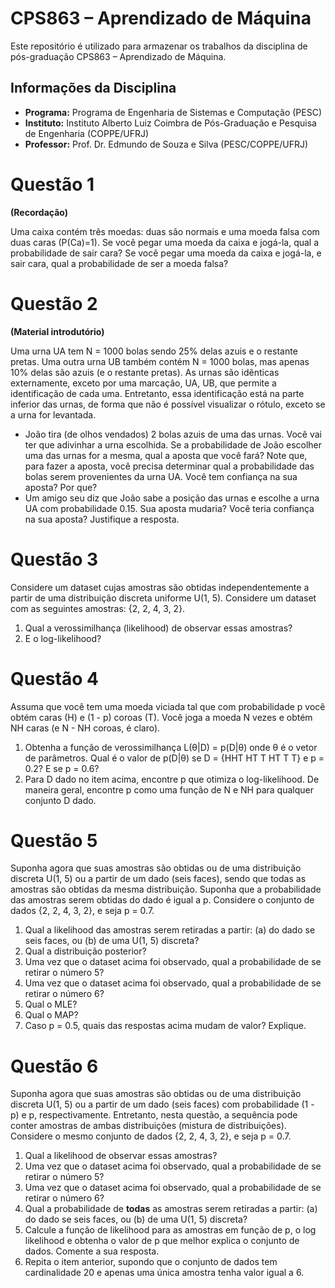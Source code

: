 # CPS863 – Aprendizado de Máquina

Este repositório é utilizado para armazenar os trabalhos da disciplina de pós-graduação CPS863 – Aprendizado de Máquina.

## Informações da Disciplina

- **Programa:** Programa de Engenharia de Sistemas e Computação (PESC)
- **Instituto:** Instituto Alberto Luiz Coimbra de Pós-Graduação e Pesquisa de Engenharia (COPPE/UFRJ)
- **Professor:** Prof. Dr. Edmundo de Souza e Silva (PESC/COPPE/UFRJ)

# Questão 1
**(Recordação)**

Uma caixa contém três moedas: duas são normais e uma moeda falsa com duas caras (P(Ca)=1). Se você pegar uma moeda da caixa e jogá-la, qual a probabilidade de sair cara? Se você pegar uma moeda da caixa e jogá-la, e sair cara, qual a probabilidade de ser a moeda falsa?

# Questão 2
**(Material introdutório)**

Uma urna UA tem N = 1000 bolas sendo 25% delas azuis e o restante pretas. Uma outra urna UB também contém N = 1000 bolas, mas apenas 10% delas são azuis (e o restante pretas). As urnas são idênticas externamente, exceto por uma marcação, UA, UB, que permite a identificação de cada uma. Entretanto, essa identificação está na parte inferior das urnas, de forma que não é possível visualizar o rótulo, exceto se a urna for levantada.

- João tira (de olhos vendados) 2 bolas azuis de uma das urnas. Você vai ter que adivinhar a urna escolhida. Se a probabilidade de João escolher uma das urnas for a mesma, qual a aposta que você fará? Note que, para fazer a aposta, você precisa determinar qual a probabilidade das bolas serem provenientes da urna UA. Você tem confiança na sua aposta? Por que?
- Um amigo seu diz que João sabe a posição das urnas e escolhe a urna UA com probabilidade 0.15. Sua aposta mudaria? Você teria confiança na sua aposta? Justifique a resposta.

# Questão 3
Considere um dataset cujas amostras são obtidas independentemente a partir de uma distribuição discreta uniforme U(1, 5). Considere um dataset com as seguintes amostras: {2, 2, 4, 3, 2}.
1. Qual a verossimilhança (likelihood) de observar essas amostras?
2. E o log-likelihood?

# Questão 4
Assuma que você tem uma moeda viciada tal que com probabilidade p você obtém caras (H) e (1 - p) coroas (T). Você joga a moeda N vezes e obtém NH caras (e N - NH coroas, é claro).
1. Obtenha a função de verossimilhança L(θ|D) = p(D|θ) onde θ é o vetor de parâmetros. Qual é o valor de p(D|θ) se D = {HHT HT T HT T T} e p = 0.2? E se p = 0.6?
2. Para D dado no item acima, encontre p que otimiza o log-likelihood. De maneira geral, encontre p como uma função de N e NH para qualquer conjunto D dado.

# Questão 5
Suponha agora que suas amostras são obtidas ou de uma distribuição discreta U(1, 5) ou a partir de um dado (seis faces), sendo que todas as amostras são obtidas da mesma distribuição. Suponha que a probabilidade das amostras serem obtidas do dado é igual a p. Considere o conjunto de dados {2, 2, 4, 3, 2}, e seja p = 0.7.
1. Qual a likelihood das amostras serem retiradas a partir: (a) do dado se seis faces, ou (b) de uma U(1, 5) discreta?
2. Qual a distribuição posterior?
3. Uma vez que o dataset acima foi observado, qual a probabilidade de se retirar o número 5?
4. Uma vez que o dataset acima foi observado, qual a probabilidade de se retirar o número 6?
5. Qual o MLE?
6. Qual o MAP?
7. Caso p = 0.5, quais das respostas acima mudam de valor? Explique.

# Questão 6
Suponha agora que suas amostras são obtidas ou de uma distribuição discreta U(1, 5) ou a partir de um dado (seis faces) com probabilidade (1 - p) e p, respectivamente. Entretanto, nesta questão, a sequência pode conter amostras de ambas distribuições (mistura de distribuições). Considere o mesmo conjunto de dados {2, 2, 4, 3, 2}, e seja p = 0.7.
1. Qual a likelihood de observar essas amostras?
2. Uma vez que o dataset acima foi observado, qual a probabilidade de se retirar o número 5?
3. Uma vez que o dataset acima foi observado, qual a probabilidade de se retirar o número 6?
4. Qual a probabilidade de **todas** as amostras serem retiradas a partir: (a) do dado se seis faces, ou (b) de uma U(1, 5) discreta?
5. Calcule a função de likelihood para as amostras em função de p, o log likelihood e obtenha o valor de p que melhor explica o conjunto de dados. Comente a sua resposta.
6. Repita o item anterior, supondo que o conjunto de dados tem cardinalidade 20 e apenas uma única amostra tenha valor igual a 6.
